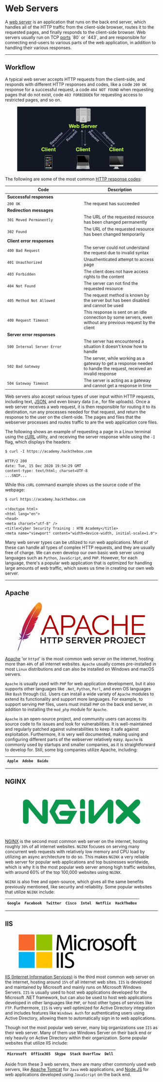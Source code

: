 # Web Servers

A [web server](https://en.wikipedia.org/wiki/Web_server) is an application that runs on the back end server, which handles all of the HTTP traffic from the client-side browser, routes it to the requested pages, and finally responds to the client-side browser. Web servers usually run on TCP [ports](https://en.wikipedia.org/wiki/Port_\(computer_networking\)) `80` or `443`, and are responsible for connecting end-users to various parts of the web application, in addition to handling their various responses.

***

## Workflow

A typical web server accepts HTTP requests from the client-side, and responds with different HTTP responses and codes, like a code `200 OK` response for a successful request, a code `404 NOT FOUND` when requesting pages that do not exist, code `403 FORBIDDEN` for requesting access to restricted pages, and so on.

<figure><img src="../../../../.gitbook/assets/image (1) (1) (1) (1) (1) (1) (1) (1) (1) (1) (1).png" alt=""><figcaption></figcaption></figure>

The following are some of the most common [HTTP response codes](https://developer.mozilla.org/en-US/docs/Web/HTTP/Status):

<table><thead><tr><th width="238.54547119140625">Code</th><th>Description</th></tr></thead><tbody><tr><td><strong>Successful responses</strong></td><td></td></tr><tr><td><code>200 OK</code></td><td>The request has succeeded</td></tr><tr><td><strong>Redirection messages</strong></td><td></td></tr><tr><td><code>301 Moved Permanently</code></td><td>The URL of the requested resource has been changed permanently</td></tr><tr><td><code>302 Found</code></td><td>The URL of the requested resource has been changed temporarily</td></tr><tr><td><strong>Client error responses</strong></td><td></td></tr><tr><td><code>400 Bad Request</code></td><td>The server could not understand the request due to invalid syntax</td></tr><tr><td><code>401 Unauthorized</code></td><td>Unauthenticated attempt to access page</td></tr><tr><td><code>403 Forbidden</code></td><td>The client does not have access rights to the content</td></tr><tr><td><code>404 Not Found</code></td><td>The server can not find the requested resource</td></tr><tr><td><code>405 Method Not Allowed</code></td><td>The request method is known by the server but has been disabled and cannot be used</td></tr><tr><td><code>408 Request Timeout</code></td><td>This response is sent on an idle connection by some servers, even without any previous request by the client</td></tr><tr><td><strong>Server error responses</strong></td><td></td></tr><tr><td><code>500 Internal Server Error</code></td><td>The server has encountered a situation it doesn't know how to handle</td></tr><tr><td><code>502 Bad Gateway</code></td><td>The server, while working as a gateway to get a response needed to handle the request, received an invalid response</td></tr><tr><td><code>504 Gateway Timeout</code></td><td>The server is acting as a gateway and cannot get a response in time</td></tr></tbody></table>

Web servers also accept various types of user input within HTTP requests, including text, [JSON](https://www.w3schools.com/js/js_json_intro.asp), and even binary data (i.e., for file uploads). Once a web server receives a web request, it is then responsible for routing it to its destination, run any processes needed for that request, and return the response to the user on the client-side. The pages and files that the webserver processes and routes traffic to are the web application core files.

The following shows an example of requesting a page in a Linux terminal using the [cURL](https://en.wikipedia.org/wiki/CURL) utility, and receiving the server response while using the `-I` flag, which displays the headers:

```shell-session
$ curl -I https://academy.hackthebox.com

HTTP/2 200
date: Tue, 15 Dec 2020 19:54:29 GMT
content-type: text/html; charset=UTF-8
...SNIP...
```

While this `cURL` command example shows us the source code of the webpage:

```shell-session
$ curl https://academy.hackthebox.com

<!doctype html>
<html lang="en">
<head>
<meta charset="utf-8" />
<title>Cyber Security Training : HTB Academy</title>
<meta name="viewport" content="width=device-width, initial-scale=1.0">
```

Many web server types can be utilized to run web applications. Most of these can handle all types of complex HTTP requests, and they are usually free of charge. We can even develop our own basic web server using languages such as `Python`, `JavaScript`, and `PHP`. However, for each language, there's a popular web application that is optimized for handling large amounts of web traffic, which saves us time in creating our own web server.

***

## Apache

<figure><img src="../../../../.gitbook/assets/image (448).png" alt=""><figcaption></figcaption></figure>

[Apache](https://www.apache.org/) 'or `httpd`' is the most common web server on the internet, hosting more than `40%` of all internet websites. `Apache` usually comes pre-installed in most `Linux` distributions and can also be installed on Windows and macOS servers.

`Apache` is usually used with `PHP` for web application development, but it also supports other languages like `.Net`, `Python`, `Perl`, and even OS languages like `Bash` through `CGI`. Users can install a wide variety of `Apache` modules to extend its functionality and support more languages. For example, to support serving `PHP` files, users must install `PHP` on the back end server, in addition to installing the `mod_php` module for `Apache`.

`Apache` is an open-source project, and community users can access its source code to fix issues and look for vulnerabilities. It is well-maintained and regularly patched against vulnerabilities to keep it safe against exploitation. Furthermore, it is very well documented, making using and configuring different parts of the webserver relatively easy. `Apache` is commonly used by startups and smaller companies, as it is straightforward to develop for. Still, some big companies utilize Apache, including:

| `Apple` | `Adobe` | `Baidu` |
| ------- | ------- | ------- |

***

## NGINX

<figure><img src="../../../../.gitbook/assets/image (449).png" alt=""><figcaption></figcaption></figure>

[NGINX](https://www.nginx.com/) is the second most common web server on the internet, hosting roughly `30%` of all internet websites. `NGINX` focuses on serving many concurrent web requests with relatively low memory and CPU load by utilizing an async architecture to do so. This makes `NGINX` a very reliable web server for popular web applications and top businesses worldwide, which is why it is the most popular web server among high traffic websites, with around 60% of the top 100,000 websites using `NGINX`.

`NGINX` is also free and open-source, which gives all the same benefits previously mentioned, like security and reliability. Some popular websites that utilize `NGINX` include:

| `Google` | `Facebook` | `Twitter` | `Cisco` | `Intel` | `Netflix` | `HackTheBox` |
| -------- | ---------- | --------- | ------- | ------- | --------- | ------------ |

***

## IIS

<figure><img src="../../../../.gitbook/assets/image (450).png" alt=""><figcaption></figcaption></figure>

[IIS (Internet Information Services)](https://en.wikipedia.org/wiki/Internet_Information_Services) is the third most common web server on the internet, hosting around `15%` of all internet web sites. `IIS` is developed and maintained by Microsoft and mainly runs on Microsoft Windows Servers. `IIS` is usually used to host web applications developed for the Microsoft .NET framework, but can also be used to host web applications developed in other languages like `PHP`, or host other types of services like `FTP`. Furthermore, `IIS` is very well optimized for Active Directory integration and includes features like `Windows Auth` for authenticating users using Active Directory, allowing them to automatically sign in to web applications.

Though not the most popular web server, many big organizations use `IIS` as their web server. Many of them use Windows Server on their back end or rely heavily on Active Directory within their organization. Some popular websites that utilize IIS include:

| `Microsoft` | `Office365` | `Skype` | `Stack Overflow` | `Dell` |
| ----------- | ----------- | ------- | ---------------- | ------ |

Aside from these 3 web servers, there are many other commonly used web servers, like [Apache Tomcat](https://tomcat.apache.org/) for `Java` web applications, and [Node.JS](https://nodejs.org/en/) for web applications developed using `JavaScript` on the back end.

